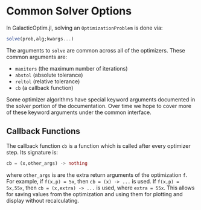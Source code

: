 # Common Solver Options

In GalacticOptim.jl, solving an `OptimizationProblem` is done via:

```julia
solve(prob,alg;kwargs...)
```

The arguments to `solve` are common across all of the optimizers.
These common arguments are:

- `maxiters` (the maximum number of iterations)
- `abstol` (absolute tolerance)
- `reltol` (relative tolerance)
- `cb` (a callback function)

Some optimizer algorithms have special keyword arguments documented in the
solver portion of the documentation. Over time we hope to cover more of these
keyword arguments under the common interface.

## Callback Functions

The callback function `cb` is a function which is called after every optimizer
step. Its signature is:

```julia
cb = (x,other_args) -> nothing
```

where `other_args` is are the extra return arguments of the optimization `f`.
For example, if `f(x,p) = 5x`, then `cb = (x) -> ...` is used. If `f(x,p) = 5x,55x`,
then `cb = (x,extra) -> ...` is used, where `extra = 55x`. This allows for saving
values from the optimization and using them for plotting and display without
recalculating.
